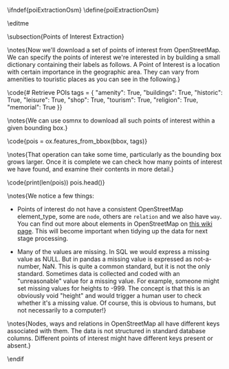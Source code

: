 \ifndef{poiExtractionOsm}
\define{poiExtractionOsm}

\editme

\subsection{Points of Interest Extraction}

\notes{Now we'll download a set of points of interest from OpenStreetMap. We can specify the points of interest we're interested in by building a small dictionary containing their labels as follows. A Point of Interest is a location with certain importance in the geographic area. They can vary from amenities to touristic places as you can see in the following.}

\code{# Retrieve POIs
tags = {
    "amenity": True,
    "buildings": True,
    "historic": True,
    "leisure": True,
    "shop": True,
    "tourism": True,
    "religion": True,
    "memorial": True
}}

\notes{We can use osmnx to download all such points of interest within a given bounding box.}

\code{pois = ox.features_from_bbox(bbox, tags)}

\notes{That operation can take some time, particularly as the bounding box grows larger. Once it is complete we can check how many points of interest we have found, and examine their contents in more detail.}

\code{print(len(pois))
pois.head()}

\notes{We notice a few things:

- Points of interest do not have a consistent OpenStreetMap element_type, some are `node`, others are `relation` and we also have `way`. You can find out more about elements in OpenStreetMap on [this wiki page](https://wiki.openstreetmap.org/wiki/Elements). This will become important when tidying up the data for next stage processing.

- Many of the values are missing. In SQL we would express a missing value as NULL. But in pandas a missing value is expressed as not-a-number, NaN. This is quite a common standard, but it is not the only standard. Sometimes data is collected and coded with an "unreasonable" value for a missing value. For example, someone might set missing values for heights to -999. The concept is that this is an obviously void "height" and would trigger a human user to check whether it's a missing value. Of course, this is obvious to humans, but not necessarily to a computer!}

\notes{Nodes, ways and relations in OpenStreetMap all have different keys associated with them. The data is not structured in standard database columns. Different points of interest might have different keys present or absent.}

\endif
